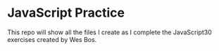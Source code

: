 # JavaScript Practice
This repo will show all the files I create as I complete the JavaScript30 exercises created by Wes Bos.